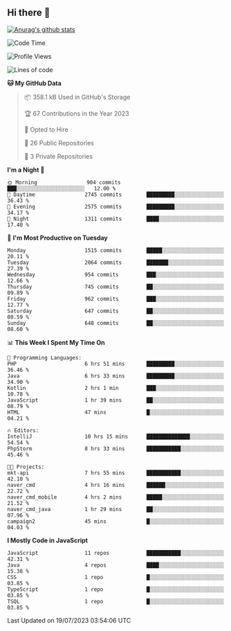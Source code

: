 ## Hi there 👋

[![Anurag's github stats](https://github-readme-stats.vercel.app/api?username=Songwonseok)](https://github.com/anuraghazra/github-readme-stats)



<!--START_SECTION:waka-->
![Code Time](http://img.shields.io/badge/Code%20Time-2%2C324%20hrs%207%20mins-blue)

![Profile Views](http://img.shields.io/badge/Profile%20Views-4-blue)

![Lines of code](https://img.shields.io/badge/From%20Hello%20World%20I%27ve%20Written-35.0%20million%20lines%20of%20code-blue)

**🐱 My GitHub Data** 

> 📦 358.1 kB Used in GitHub's Storage 
 > 
> 🏆 67 Contributions in the Year 2023
 > 
> 💼 Opted to Hire
 > 
> 📜 26 Public Repositories 
 > 
> 🔑 3 Private Repositories 
 > 
**I'm a Night 🦉** 

```text
🌞 Morning                904 commits         ███░░░░░░░░░░░░░░░░░░░░░░   12.00 % 
🌆 Daytime                2745 commits        █████████░░░░░░░░░░░░░░░░   36.43 % 
🌃 Evening                2575 commits        █████████░░░░░░░░░░░░░░░░   34.17 % 
🌙 Night                  1311 commits        ████░░░░░░░░░░░░░░░░░░░░░   17.40 % 
```
📅 **I'm Most Productive on Tuesday** 

```text
Monday                   1515 commits        █████░░░░░░░░░░░░░░░░░░░░   20.11 % 
Tuesday                  2064 commits        ███████░░░░░░░░░░░░░░░░░░   27.39 % 
Wednesday                954 commits         ███░░░░░░░░░░░░░░░░░░░░░░   12.66 % 
Thursday                 745 commits         ██░░░░░░░░░░░░░░░░░░░░░░░   09.89 % 
Friday                   962 commits         ███░░░░░░░░░░░░░░░░░░░░░░   12.77 % 
Saturday                 647 commits         ██░░░░░░░░░░░░░░░░░░░░░░░   08.59 % 
Sunday                   648 commits         ██░░░░░░░░░░░░░░░░░░░░░░░   08.60 % 
```


📊 **This Week I Spent My Time On** 

```text
💬 Programming Languages: 
PHP                      6 hrs 51 mins       █████████░░░░░░░░░░░░░░░░   36.46 % 
Java                     6 hrs 33 mins       █████████░░░░░░░░░░░░░░░░   34.90 % 
Kotlin                   2 hrs 1 min         ███░░░░░░░░░░░░░░░░░░░░░░   10.78 % 
JavaScript               1 hr 39 mins        ██░░░░░░░░░░░░░░░░░░░░░░░   08.79 % 
HTML                     47 mins             █░░░░░░░░░░░░░░░░░░░░░░░░   04.21 % 

🔥 Editors: 
IntelliJ                 10 hrs 15 mins      ██████████████░░░░░░░░░░░   54.54 % 
PhpStorm                 8 hrs 33 mins       ███████████░░░░░░░░░░░░░░   45.46 % 

🐱‍💻 Projects: 
mkt-api                  7 hrs 55 mins       ███████████░░░░░░░░░░░░░░   42.10 % 
naver_cmd                4 hrs 16 mins       ██████░░░░░░░░░░░░░░░░░░░   22.72 % 
naver_cmd_mobile         4 hrs 2 mins        █████░░░░░░░░░░░░░░░░░░░░   21.52 % 
naver_cmd_java           1 hr 29 mins        ██░░░░░░░░░░░░░░░░░░░░░░░   07.96 % 
campaign2                45 mins             █░░░░░░░░░░░░░░░░░░░░░░░░   04.03 % 
```

**I Mostly Code in JavaScript** 

```text
JavaScript               11 repos            ███████████░░░░░░░░░░░░░░   42.31 % 
Java                     4 repos             ████░░░░░░░░░░░░░░░░░░░░░   15.38 % 
CSS                      1 repo              █░░░░░░░░░░░░░░░░░░░░░░░░   03.85 % 
TypeScript               1 repo              █░░░░░░░░░░░░░░░░░░░░░░░░   03.85 % 
TSQL                     1 repo              █░░░░░░░░░░░░░░░░░░░░░░░░   03.85 % 
```




 Last Updated on 19/07/2023 03:54:06 UTC
<!--END_SECTION:waka-->
